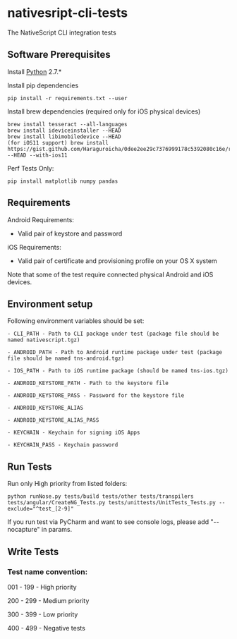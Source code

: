 # nativesript-cli-tests
The NativeScript CLI integration tests

## Software Prerequisites
Install [Python](https://www.python.org/downloads/) 2.7.*

Install pip dependencies
```
pip install -r requirements.txt --user
```

Install brew dependencies (required only for iOS physical devices)
```
brew install tesseract --all-languages
brew install ideviceinstaller --HEAD
brew install libimobiledevice --HEAD
(for iOS11 support) brew install https://gist.github.com/Haraguroicha/0dee2ee29c7376999178c5392080c16e/raw/libimobiledevice.rb --HEAD --with-ios11
```

Perf Tests Only:
```
pip install matplotlib numpy pandas
```

## Requirements
Android Requirements:
- Valid pair of keystore and password

iOS Requirements:
- Valid pair of certificate and provisioning profile on your OS X system

Note that some of the test require connected physical Android and iOS devices.

## Environment setup
Following environment variables should be set:

    - CLI_PATH - Path to CLI package under test (package file should be named nativescript.tgz)
    
    - ANDROID_PATH - Path to Android runtime package under test (package file should be named tns-android.tgz)   
    
    - IOS_PATH - Path to iOS runtime package (should be named tns-ios.tgz)
    
    - ANDROID_KEYSTORE_PATH - Path to the keystore file
    
    - ANDROID_KEYSTORE_PASS - Password for the keystore file
    
    - ANDROID_KEYSTORE_ALIAS
    
    - ANDROID_KEYSTORE_ALIAS_PASS
    
    - KEYCHAIN - Keychain for signing iOS Apps
    
    - KEYCHAIN_PASS - Keychain password

## Run Tests

Run only High priority from listed folders:
```Shell
python runNose.py tests/build tests/other tests/transpilers tests/angular/CreateNG_Tests.py tests/unittests/UnitTests_Tests.py --exclude="^test_[2-9]"
```

If you run test via PyCharm and want to see console logs, please add "--nocapture" in params.

## Write Tests

### Test name convention:
001 - 199 - High priority

200 - 299 - Medium priority

300 - 399 - Low priority

400 - 499 - Negative tests

